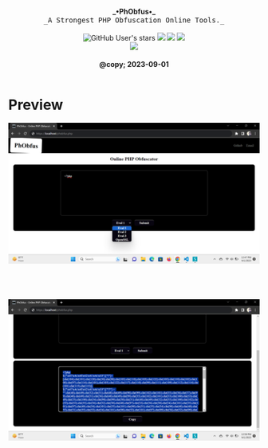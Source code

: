 <p align="center">
<b>_•PhObfus•_</b>
<br>
<samp>_A Strongest PHP Obfuscation Online Tools._</samp><br><br>
<img alt="GitHub User's stars" src="https://img.shields.io/github/stars/justikail/PhObfus?color=black&style=flat">
<img src="https://img.shields.io/github/forks/justikail/PhObfus?color=black&style=flat">
<img src="https://img.shields.io/badge/creator%20-ikail-black?style=flat">
<img src="https://api.visitorbadge.io/api/visitors?path=https://github.com/justikail/PhObfus&style=flat&countColor=%black"><br>
<img src="https://github-readme-stats.vercel.app/api/pin?username=justikail&repo=PhObfus&hide_border=false&show_icons=false&border_color=00ff00&bg_color=000000&title_color=39FF14&text_color=FFFFFF&icon_color=2dde98">
<br><br>
<b>@copy; 2023-09-01</b>
<br><br>
<div align="left">
<h1>Preview</h1>
<img src="https://raw.githubusercontent.com/justikail/PhObfus/main/Preview%20-%201.png?token=GHSAT0AAAAAACB5HYYJR52QTXMGGQ4EAKPIZHRP5GA" alt="Home Preview">
<br><br><br><br><br>
<img src="https://raw.githubusercontent.com/justikail/PhObfus/main/Preview%20-%202.png?token=GHSAT0AAAAAACB5HYYJ75PRECCQUIAE76BKZHRQALA" alt="Output Preview">
